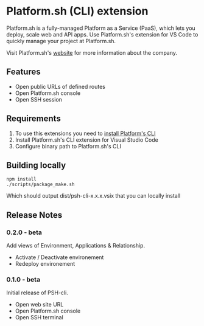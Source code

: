 # Platform.sh (CLI) extension

Platform.sh is a fully-managed Platform as a Service (PaaS), which lets you deploy, scale web and API apps.
Use Platform.sh's extension for VS Code to quickly manage your project at Platform.sh.

Visit Platform.sh's [website](https://platform.sh/) for more information about the company.

## Features

- Open public URLs of defined routes
- Open Platform.sh console
- Open SSH session

## Requirements

1. To use this extensions you need to [install Platform's CLI](https://docs.platform.sh/development/cli.html#1-install)
2. Install Platform.sh's CLI extension for Visual Studio Code
3. Configure binary path to Platform.sh's CLI

## Building locally

```
npm install
./scripts/package_make.sh
```

Which should output dist/psh-cli-x.x.x.vsix that you can locally install


## Release Notes

### 0.2.0 - beta

Add views of Environment, Applications & Relationship.
- Activate / Deactivate environement
- Redeploy environement

### 0.1.0 - beta

Initial release of PSH-cli.
- Open web site URL
- Open Platform.sh console
- Open SSH terminal
